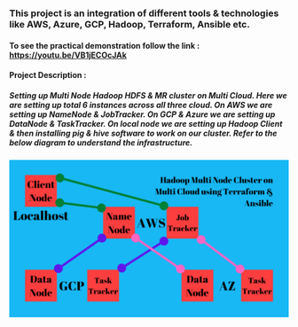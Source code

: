 ### This project is an integration of different tools & technologies like AWS, Azure, GCP, Hadoop, Terraform, Ansible etc.
#### To see the practical demonstration follow the link : https://youtu.be/VB1jECOcJAk
#### Project Description :
##### Setting up Multi Node Hadoop HDFS & MR cluster on Multi Cloud. Here we are setting up total 6 instances across all three cloud. On AWS we are setting up NameNode & JobTracker. On GCP & Azure we are setting up DataNode & TaskTracker. On local node we are setting up Hadoop Client & then installing pig & hive software to work on our cluster. Refer to the below diagram to understand the infrastructure.

![Docker_run](Hadoop_Multi_Node_Setup.png)

